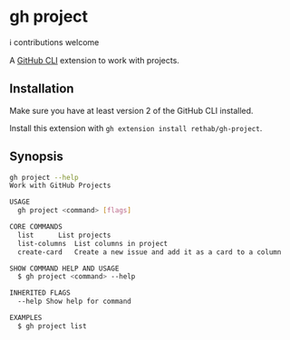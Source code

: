 # gh project

ℹ️ contributions welcome

A [GitHub CLI](https://cli.github.com/) extension to work with projects.

## Installation

Make sure you have at least version 2 of the GitHub CLI installed.

Install this extension with `gh extension install rethab/gh-project`.

## Synopsis

```bash
gh project --help
Work with GitHub Projects

USAGE
  gh project <command> [flags]

CORE COMMANDS
  list		List projects
  list-columns	List columns in project
  create-card	Create a new issue and add it as a card to a column

SHOW COMMAND HELP AND USAGE
  $ gh project <command> --help

INHERITED FLAGS
  --help Show help for command

EXAMPLES
  $ gh project list
```
